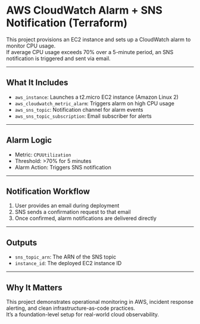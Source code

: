 # AWS CloudWatch Alarm + SNS Notification (Terraform)

This project provisions an EC2 instance and sets up a CloudWatch alarm to monitor CPU usage.  
If average CPU usage exceeds 70% over a 5-minute period, an SNS notification is triggered and sent via email.

---

## What It Includes

- `aws_instance`: Launches a t2.micro EC2 instance (Amazon Linux 2)
- `aws_cloudwatch_metric_alarm`: Triggers alarm on high CPU usage
- `aws_sns_topic`: Notification channel for alarm events
- `aws_sns_topic_subscription`: Email subscriber for alerts

---

## Alarm Logic

- Metric: `CPUUtilization`
- Threshold: >70% for 5 minutes
- Alarm Action: Triggers SNS notification

---

## Notification Workflow

1. User provides an email during deployment
2. SNS sends a confirmation request to that email
3. Once confirmed, alarm notifications are delivered directly

---

## Outputs

- `sns_topic_arn`: The ARN of the SNS topic
- `instance_id`: The deployed EC2 instance ID

---

## Why It Matters

This project demonstrates operational monitoring in AWS, incident response alerting, and clean infrastructure-as-code practices.  
It’s a foundation-level setup for real-world cloud observability.